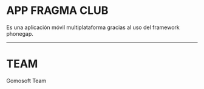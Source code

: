 APP FRAGMA CLUB
===============


Es una aplicación móvil multiplataforma gracias al uso del framework phonegap.




_____________


TEAM
====

Gomosoft Team
